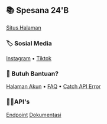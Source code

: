 ## 📚 Spesana 24'B

[Situs Halaman](https://spesana24b.vercel.app/?utm_source=github)

### 🏷 Sosial Media

[Instagram](https://instagram.com/spesana24b) •
[Tiktok](https://tiktok.com/@spesana24b)

### 🤔 Butuh Bantuan?

[Halaman Akun](https://spesana24b.github.io/help/akun) •
[FAQ](https://spesana24b.github.io/help/faq) •
[Catch API Error](https://spesana24b.github.io/help/api)

### 👨‍💻API's

[Endpoint](https://spesana24b.vercel.app/api)
[Dokumentasi](https://spesana24b.github.io/docs/api/overview)
